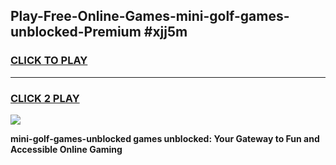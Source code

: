 
## Play-Free-Online-Games-mini-golf-games-unblocked-Premium #xjj5m
<h3>
<a href="https://premium.freeplayer.one?title=mini-golf-games-unblocked&ref=8M">CLICK TO PLAY</a></h3>
<hr>

<h3>
<a href="https://premium.freeplayer.one?title=mini-golf-games-unblocked&ref=8M">CLICK 2 PLAY</a>
  
</h3>

<a href="https://premium.freeplayer.one?title=mini-golf-games-unblocked&ref=8M"><img src="https://clearcache.store/games.png"></a>


**mini-golf-games-unblocked games unblocked: Your Gateway to Fun and Accessible Online Gaming**
